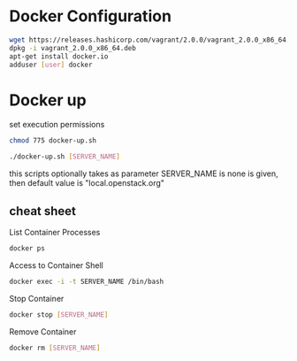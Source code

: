 # Docker Configuration

```bash
wget https://releases.hashicorp.com/vagrant/2.0.0/vagrant_2.0.0_x86_64.deb
dpkg -i vagrant_2.0.0_x86_64.deb
apt-get install docker.io
adduser [user] docker 
```

# Docker up

set execution permissions

```bash
chmod 775 docker-up.sh
```

```bash
./docker-up.sh [SERVER_NAME]
```
this scripts optionally takes as parameter SERVER_NAME
is none is given, then default value is "local.openstack.org"

## cheat sheet

List Container Processes

```bash
docker ps
``` 

Access to Container Shell

```bash
docker exec -i -t SERVER_NAME /bin/bash
``` 

Stop Container

```bash
docker stop [SERVER_NAME]
``` 

Remove Container

```bash
docker rm [SERVER_NAME]
``` 
